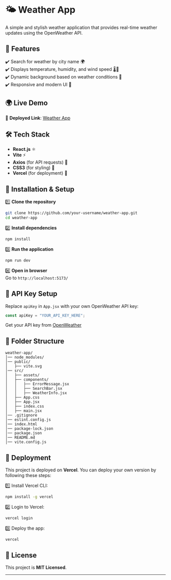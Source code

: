 # 🌤 Weather App  

A simple and stylish weather application that provides real-time weather updates using the OpenWeather API.  

## 🚀 Features  
✔️ Search for weather by city name 🌍  
✔️ Displays temperature, humidity, and wind speed 🌡️💨  
✔️ Dynamic background based on weather conditions 🌄  
✔️ Responsive and modern UI 🎨  

## 🌍 Live Demo  
🔗 **Deployed Link**: [Weather App](https://weather-app-u2ah.vercel.app/)  

## 🛠 Tech Stack  
- **React.js** ⚛️  
- **Vite** ⚡  
- **Axios** (for API requests) 🔗  
- **CSS3** (for styling) 🎨  
- **Vercel** (for deployment) 🚀  



## 🔧 Installation & Setup  

1️⃣ **Clone the repository**  
```sh
git clone https://github.com/your-username/weather-app.git
cd weather-app
```

2️⃣ **Install dependencies**  
```sh
npm install
```

3️⃣ **Run the application**  
```sh
npm run dev
```

4️⃣ **Open in browser**  
Go to `http://localhost:5173/`  

## 🔑 API Key Setup  
Replace `apiKey` in `App.jsx` with your own OpenWeather API key:  
```js
const apiKey = "YOUR_API_KEY_HERE";
```
Get your API key from [OpenWeather](https://openweathermap.org/api)  

## 📂 Folder Structure  
```
weather-app/
│── node_modules/
│── public/
│   ├── vite.svg
│── src/
│   ├── assets/
│   ├── components/
│   │   ├── ErrorMessage.jsx
│   │   ├── SearchBar.jsx
│   │   ├── WeatherInfo.jsx
│   ├── App.css
│   ├── App.jsx
│   ├── index.css
│   ├── main.jsx
│── .gitignore
│── eslint.config.js
│── index.html
│── package-lock.json
│── package.json
│── README.md
│── vite.config.js
```

## 🚀 Deployment  
This project is deployed on **Vercel**. You can deploy your own version by following these steps:  

1️⃣ Install Vercel CLI:  
```sh
npm install -g vercel
```
2️⃣ Login to Vercel:  
```sh
vercel login
```
3️⃣ Deploy the app:  
```sh
vercel
```

## 📜 License  
This project is **MIT Licensed**.  

---
